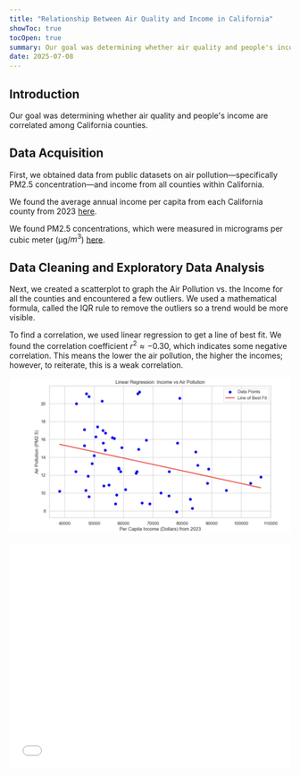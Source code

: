 ```yaml
---
title: "Relationship Between Air Quality and Income in California"
showToc: true
tocOpen: true
summary: Our goal was determining whether air quality and people's income are correlated among California counties.
date: 2025-07-08
---
```


## Introduction

Our goal was determining whether air quality and people's income are correlated among California counties.


## Data Acquisition


First, we obtained data from public datasets on air pollution—specifically PM2.5 concentration—and income from all counties within California. 

We found the average annual income per capita from each California county from 2023 [here](https://fred.stlouisfed.org/release/tables?eid=266305&rid=175).

We found PM2.5 concentrations, which were measured in micrograms per cubic meter (µg/$m^3$) [here](https://hdpulse.nimhd.nih.gov/data-portal/physical/table?age=001&age_options=ageall_1&demo=234&demo_options=air_pollution_1&physicaltopic=002&physicaltopic_options=physical_2&race=00&race_options=raceall_1&sex=0&sex_options=sexboth_1&statefips=06&statefips_options=area_states).


## Data Cleaning and Exploratory Data Analysis

Next, we created a scatterplot to graph the Air Pollution vs. the Income for all the counties and encountered a few outliers. We used a mathematical formula, called the IQR rule to remove the outliers so a trend would be more visible. 

To find a correlation, we used linear regression to get a line of best fit. We found the correlation coefficient $r^2 \approx{-0.30}$, which indicates some negative correlation. This means the lower the air pollution, the higher the incomes; however, to reiterate, this is a weak correlation.

![](sctr.png#center)


<iframe src="/plotly/income_aqi.html" width="100%" height="400px" style="border:none;"></iframe>

